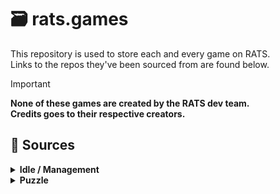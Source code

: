 # :card_file_box: rats.games
This repository is used to store each and every game on RATS.<br>
Links to the repos they've been sourced from are found below.

> [!IMPORTANT]
> **None of these games are created by the RATS dev team.<br>
> Credits goes to their respective creators.**

## :file_folder: Sources
<details><summary><b>Idle / Management</b></summary><br>

| Name | Repo Link |
| - | - |
| Monkey Mart | [RepoName](https://github.com/) |
</details>

<details><summary><b>Puzzle</b></summary><br>

| Name | Repo Link |
| - | - |
| 2048 | [RepoName](https://github.com/) |
</details>
